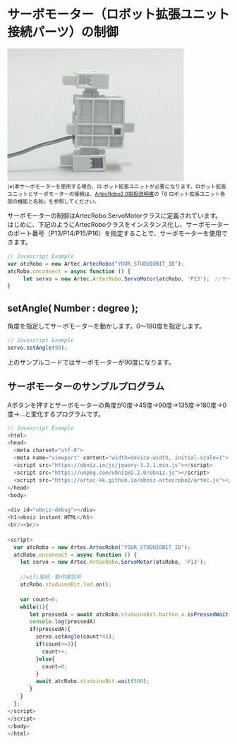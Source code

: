 # サーボモーター（ロボット拡張ユニット接続パーツ）の制御

![](./image/servomotor.jpg)<br>
<small>(※)本サーボモーターを使用する場合、ロ
ボット拡張ユニットが必要になります。ロボット拡張ユニットとサーボモーターの接続は、[ArtecRobo2.0取扱説明書](https://www.artec-kk.co.jp/artecrobo2/pdf/jp/82541man_K0419_J.pdf)の「6 ロボット拡張ユニット各部の機能と名称」を参照してください。<br></small>

サーボモーターの制御はArtecRobo.ServoMotorクラスに定義されています。</br>
はじめに、下記のようにArtecRoboクラスをインスタンス化し、サーボモーターのポート番号（P13/P14/P15/P16）を指定することで、サーボモーターを使用できます。
```Javascript
// Javascript Example
var atcRobo = new Artec.ArtecRobo("YOUR_STUDUIOBIT_ID");
atcRobo.onconnect = async function () {
     let servo = new Artec.ArtecRobo.ServoMotor(atcRobo, 'P13');　//サーボモーターをP13に接続する場合
}
```

## setAngle( Number : degree );
角度を指定してサーボモーターを動かします。0～180度を指定します。
```Javascript
// Javascript Example
servo.setAngle(90);
```
上のサンプルコードではサーボモーターが90度になります。

## サーボモーターのサンプルプログラム
Aボタンを押すとサーボモーターの角度が0度→45度→90度→135度→180度→0度→...と変化するプログラムです。

```Javascript
// Javascript Example
<html>
<head>
  <meta charset="utf-8">
  <meta name="viewport" content="width=device-width, initial-scale=1">
  <script src="https://obniz.io/js/jquery-3.2.1.min.js"></script>
  <script src="https://unpkg.com/obniz@2.2.0/obniz.js"></script>
  <script src="https://artec-kk.github.io/obniz-artecrobo2/artec.js"></script>
</head>
<body>

<div id="obniz-debug"></div>
<h1>obniz instant HTML</h1>
<br/><br/>

<script>
  var atcRobo = new Artec.ArtecRobo("YOUR_STUDUIOBIT_ID");
  atcRobo.onconnect = async function () {
    let servo = new Artec.ArtecRobo.ServoMotor(atcRobo, 'P13');
    
    //wifi接続／動作確認用
    atcRobo.studuinoBit.led.on();

    var count=0;
    while(1){
       let pressedA = await atcRobo.studuinoBit.button_a.isPressedWait();
       console.log(pressedA)
       if(pressedA){
         servo.setAngle(count*45); 
         if(count<=3){
           count++;
         }else{
           count=0;
         }
         await atcRobo.studuinoBit.wait(500);
       }
    }
  };
</script>
</script>
</body>
</html>
```


